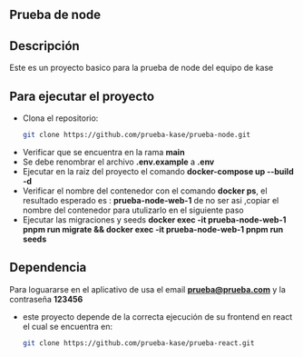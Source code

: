 ## Prueba de node

## Descripción
Este es un proyecto basico para la prueba de node del equipo de kase

## Para ejecutar el proyecto
- Clona el repositorio:
   ```bash
   git clone https://github.com/prueba-kase/prueba-node.git
- Verificar que se encuentra en la rama **main** 
- Se debe renombrar el archivo **.env.example** a **.env**
- Ejecutar en la raiz del proyecto el comando **docker-compose up --build -d**
- Verificar el nombre del contenedor  con el comando **docker ps**,  el resultado esperado es : **prueba-node-web-1** de no ser asi ,copiar el nombre del contenedor para utulizarlo en el siguiente paso
- Ejecutar las migraciones y seeds **docker exec -it prueba-node-web-1 pnpm run migrate &&  docker exec -it prueba-node-web-1 pnpm run seeds**

## Dependencia
Para loguararse en el aplicativo de usa el email **prueba@prueba.com** y la contraseña **123456**

- este proyecto depende de la correcta ejecución de su frontend en react el cual se encuentra en:
   ```bash
   git clone https://github.com/prueba-kase/prueba-react.git



